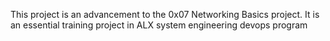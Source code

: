 This project is an advancement to the 0x07 Networking Basics project. It is an essential training project in ALX system engineering devops program
